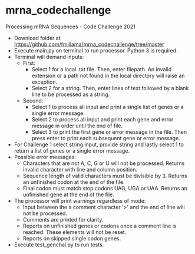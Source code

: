 # mrna_codechallenge
Processing mRNA Sequences - Code Challenge 2021

- Download folder at https://github.com/fmillama/mrna_codechallenge/tree/master 
- Execute main.py on terminal to run processor. Python 3 is required.
- Terminal will demand inputs:
  - First: 
    - Select 1 for a local .txt file. Then, enter filepath. An invalid extension or a path not found in the local directory will raise an exception.
    - Select 2 for a string. Then, enter lines of text followed by a blank line to be processed as a string.
  - Second:
    - Select 1 to process all input and print a single list of genes or a single error message.
    - Select 2 to process all input and print each gene and error message in order until the end of file.
    - Select 3 to print the first gene or error message in the file. Then press enter to print each subsequent gene or error message.
- For Challenge 1 select string input, provide string and lastly select 1 to return a list of genes or a single error message.
- Possible error messages:
  - Characters that are not A, C, G or U will not be processed. Returns invalid character with line and column position.
  - Sequence length of valid characters must be divisible by 3. Returns an unfinished codon at the end of the file.
  - Final codon must match stop codons UAG, UGA or UAA. Returns an unfinished gene at the end of the file.
- The processor will print warnings regardless of mode:
  - Input between the a comment character '>' and the end of line will not be processed.
  - Comments are printed for clarity.
  - Reports on unfinished genes or codons once a comment line is reached. These elements will not be reset.
  - Reports on skipped single codon genes.
- Execute test_genchal.py to run tests.

